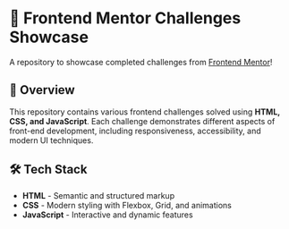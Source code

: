 # 🚀 Frontend Mentor Challenges Showcase

A repository to showcase completed challenges from [Frontend Mentor](https://www.frontendmentor.io/)!

## 📌 Overview

This repository contains various frontend challenges solved using **HTML, CSS, and JavaScript**. Each challenge demonstrates different aspects of front-end development, including responsiveness, accessibility, and modern UI techniques.

## 🛠 Tech Stack

-   **HTML** - Semantic and structured markup
-   **CSS** - Modern styling with Flexbox, Grid, and animations
-   **JavaScript** - Interactive and dynamic features

